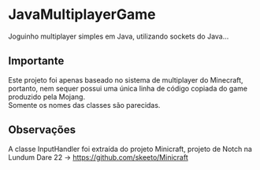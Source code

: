# JavaMultiplayerGame
Joguinho multiplayer simples em Java, utilizando sockets do Java...

## Importante
Este projeto foi apenas baseado no sistema de multiplayer do Minecraft, portanto, nem sequer possui uma única linha de código copiada do game produzido pela Mojang.  
Somente os nomes das classes são parecidas.

## Observações
A classe InputHandler foi extraída do projeto Minicraft, projeto de Notch na Lundum Dare 22 -> https://github.com/skeeto/Minicraft
